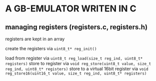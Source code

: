 # A GB-EMULATOR WRITEN IN C


## managing registers (registers.c, registers.h)
registers are kept in an array

create the registers via `uint8_t* reg_init()`

load from register via `uint8_t reg_load(size_t reg_ind, uint8_t* registers)`
store to register via `void reg_store(uint8_t value, size_t reg_ind, uint8_t* registers)`
store to a virtual 16bit register via `void reg_store16(uint16_t value, size_t reg_ind, uint8_t* registers)`


